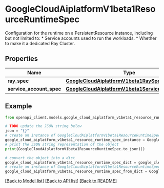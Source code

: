 # GoogleCloudAiplatformV1beta1ResourceRuntimeSpec

Configuration for the runtime on a PersistentResource instance, including but not limited to: * Service accounts used to run the workloads. * Whether to make it a dedicated Ray Cluster.

## Properties

Name | Type | Description | Notes
------------ | ------------- | ------------- | -------------
**ray_spec** | [**GoogleCloudAiplatformV1beta1RaySpec**](GoogleCloudAiplatformV1beta1RaySpec.md) |  | [optional] 
**service_account_spec** | [**GoogleCloudAiplatformV1beta1ServiceAccountSpec**](GoogleCloudAiplatformV1beta1ServiceAccountSpec.md) |  | [optional] 

## Example

```python
from openapi_client.models.google_cloud_aiplatform_v1beta1_resource_runtime_spec import GoogleCloudAiplatformV1beta1ResourceRuntimeSpec

# TODO update the JSON string below
json = "{}"
# create an instance of GoogleCloudAiplatformV1beta1ResourceRuntimeSpec from a JSON string
google_cloud_aiplatform_v1beta1_resource_runtime_spec_instance = GoogleCloudAiplatformV1beta1ResourceRuntimeSpec.from_json(json)
# print the JSON string representation of the object
print(GoogleCloudAiplatformV1beta1ResourceRuntimeSpec.to_json())

# convert the object into a dict
google_cloud_aiplatform_v1beta1_resource_runtime_spec_dict = google_cloud_aiplatform_v1beta1_resource_runtime_spec_instance.to_dict()
# create an instance of GoogleCloudAiplatformV1beta1ResourceRuntimeSpec from a dict
google_cloud_aiplatform_v1beta1_resource_runtime_spec_from_dict = GoogleCloudAiplatformV1beta1ResourceRuntimeSpec.from_dict(google_cloud_aiplatform_v1beta1_resource_runtime_spec_dict)
```
[[Back to Model list]](../README.md#documentation-for-models) [[Back to API list]](../README.md#documentation-for-api-endpoints) [[Back to README]](../README.md)



